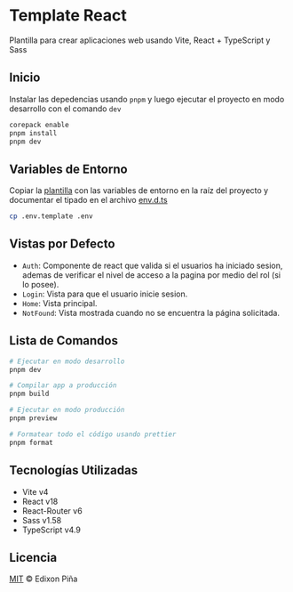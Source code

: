 # Template React

<!-- ![template-react]() -->

Plantilla para crear aplicaciones web usando Vite, React + TypeScript y Sass

## Inicio

Instalar las depedencias usando `pnpm` y luego ejecutar el proyecto en modo desarrollo con el comando `dev`

```sh
corepack enable
pnpm install
pnpm dev
```

## Variables de Entorno

Copiar la [plantilla](./.env.template) con las variables de entorno en la raíz del proyecto y documentar el tipado en el
archivo [env.d.ts](./src/@types/env.d.ts)

```sh
cp .env.template .env
```

## Vistas por Defecto

- `Auth`: Componente de react que valida si el usuarios ha iniciado sesion, ademas de verificar el nivel de acceso a la
  pagina por medio del rol (si lo posee).
- `Login`: Vista para que el usuario inicie sesion.
- `Home`: Vista principal.
- `NotFound`: Vista mostrada cuando no se encuentra la página solicitada.

## Lista de Comandos

```sh
# Ejecutar en modo desarrollo
pnpm dev

# Compilar app a producción
pnpm build

# Ejecutar en modo producción
pnpm preview

# Formatear todo el código usando prettier
pnpm format
```

## Tecnologías Utilizadas

- Vite v4
- React v18
- React-Router v6
- Sass v1.58
- TypeScript v4.9

## Licencia

[MIT](https://github.com/EdixonAlberto/template-react/blob/main/LICENSE) &copy; Edixon Piña
